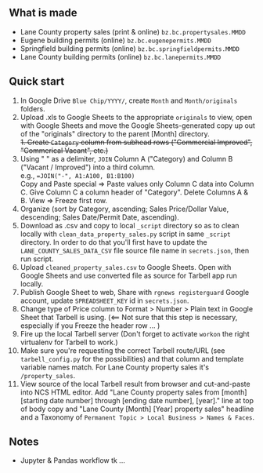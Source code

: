 What is made
------------
* Lane County property sales (print & online) `bz.bc.propertysales.MMDD`
* Eugene building permits (online) `bz.bc.eugenepermits.MMDD`
* Springfield building permits (online) `bz.bc.springfieldpermits.MMDD`
* Lane County building permits (online) `bz.bc.lanepermits.MMDD`

Quick start
-----------

1. In Google Drive `Blue Chip/YYYY/`, create `Month` and `Month/originals` folders.
1. Upload .xls to Google Sheets to the appropriate `originals` to view, open with Google Sheets and move the Google Sheets-generated copy up out of the "originals" directory to the parent [Month] directory.  
~~1. Create `Category` column from subhead rows ("Commercial Improved", "Commerical Vacant", etc.)~~
1. Using " " as a delimiter, `JOIN` Column A ("Category) and Column B ("Vacant / Improved") into a third column.  
e.g., `=JOIN("-", A1:A100, B1:B100)`  
Copy and Paste special => Paste values only Column C data into Column C. Give Column C a column header of "Category". Delete Columns A & B. View => Freeze first row.
1. Organize (sort by Category, ascending; Sales Price/Dollar Value, descending; Sales Date/Permit Date, ascending).
1. Download as .csv and copy to local `_script` directory so as to clean locally with `clean_data_property_sales.py` script in same `_script` directory. In order to do that you'll first have to update the `LANE_COUNTY_SALES_DATA_CSV` file source file name in `secrets.json`, then run script.
1. Upload `cleaned_property_sales.csv` to Google Sheets. Open with Google Sheets and use converted file as source for Tarbell app run locally.
1. Publish Google Sheet to web, Share with `rgnews registerguard` Google account, update `SPREADSHEET_KEY` id in `secrets.json`.
1. Change type of Price column to Format > Number > Plain text in Google Sheet that Tarbell is using. (<== Not sure that this step is necessary, especially if you Freeze the header row ... )
1. Fire up the local Tarbell server (Don't forget to activate `workon` the right virtualenv for Tarbell to work.) 
1. Make sure you're requesting the correct Tarbell route/URL (see `tarbell_config.py` for the possibilities) and that column and template variable names match. For Lane County property sales it's `/property_sales`.
1. View source of the local Tarbell result from browser and cut-and-paste into NCS HTML editor. Add "Lane County property sales from [month] [starting date number] through [ending date number], [year]." line at top of body copy and "Lane County [Month] [Year] property sales" headline and a Taxonomy of `Permanent Topic > Local Business > Names & Faces`.

Notes
--------------

* Jupyter & Pandas workflow tk ... 
